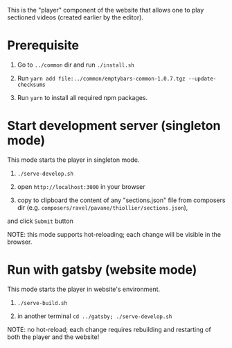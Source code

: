 This is the "player" component of the website that allows one to play sectioned 
videos (created earlier by the editor).

# Prerequisite

1. Go to `../common` dir and run `./install.sh`

1. Run `yarn add file:../common/emptybars-common-1.0.7.tgz --update-checksums`

1. Run `yarn` to install all required npm packages.

# Start development server (singleton mode)

This mode starts the player in singleton mode.

1. `./serve-develop.sh`

2. open `http://localhost:3000` in your browser
 
3. copy to clipboard the content of any "sections.json" file from composers dir (e.g. `composers/ravel/pavane/thiollier/sections.json`),

and click `Submit` button

NOTE: this mode supports hot-reloading; each change will be visible in the browser.

# Run with gatsby (website mode)

This mode starts the player in website's environment. 

1. `./serve-build.sh`

2. in another terminal `cd ../gatsby; ./serve-develop.sh`

NOTE: no hot-reload; each change requires rebuilding and restarting of both the player 
      and the website!